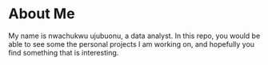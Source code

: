 # About Me

My name is nwachukwu ujubuonu, a data analyst. In this repo, you would be able to see some the personal projects I am working on, and hopefully you find something that is interesting.
